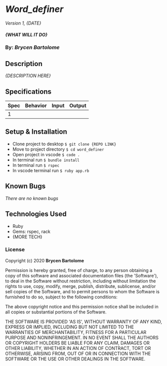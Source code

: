 # _Word_definer_

_Version 1, {DATE}_

#### _{WHAT WILL IT DO}_

### By: _**Brycen Bartolome**_

## Description

_{DESCRIPTION HERE}_

## Specifications

| Spec | Behavior | Input | Output |
| ---- | -------- | ----- | ------ |
| 1    |          |       |        |


## Setup & Installation

- Clone project to desktop <code>$ git clone {REPO LINK}</code>
- Move to project directory <code>$ cd word_definer</code>
- Open project in vscode <code>$ code .</code>
- In terminal run <code>$ bundle install</code>
- In terminal run <code>$ rspec</code>
- In vscode terminal run <code>$ ruby app.rb</code>

## Known Bugs

_There are no known bugs_

## Technologies Used

- Ruby
- Gems: rspec, rack
- {MORE TECH}

### License

Copyright (c) 2020 **Brycen Bartolome**

Permission is hereby granted, free of charge, to any person obtaining a copy of this software and associated documentation files (the 'Software'), to deal in the Software without restriction, including without limitation the rights to use, copy, modify, merge, publish, distribute, sublicense, and/or sell copies of the Software, and to permit persons to whom the Software is furnished to do so, subject to the following conditions:

The above copyright notice and this permission notice shall be included in all copies or substantial portions of the Software.

THE SOFTWARE IS PROVIDED 'AS IS', WITHOUT WARRANTY OF ANY KIND, EXPRESS OR IMPLIED, INCLUDING BUT NOT LIMITED TO THE WARRANTIES OF MERCHANTABILITY, FITNESS FOR A PARTICULAR PURPOSE AND NONINFRINGEMENT. IN NO EVENT SHALL THE AUTHORS OR COPYRIGHT HOLDERS BE LIABLE FOR ANY CLAIM, DAMAGES OR OTHER LIABILITY, WHETHER IN AN ACTION OF CONTRACT, TORT OR OTHERWISE, ARISING FROM, OUT OF OR IN CONNECTION WITH THE SOFTWARE OR THE USE OR OTHER DEALINGS IN THE SOFTWARE.